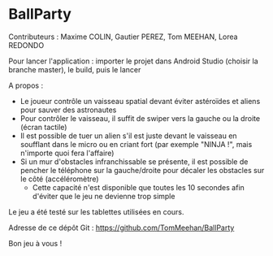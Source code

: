 # BallParty

Contributeurs : Maxime COLIN, Gautier PEREZ, Tom MEEHAN, Lorea REDONDO

Pour lancer l'application : importer le projet dans Android Studio (choisir la branche master), le build, puis le lancer

A propos :
- Le joueur contrôle un vaisseau spatial devant éviter astéroïdes et aliens pour sauver des astronautes
- Pour contrôler le vaisseau, il suffit de swiper vers la gauche ou la droite (écran tactile)
- Il est possible de tuer un alien s'il est juste devant le vaisseau en soufflant dans le micro ou en criant fort (par exemple "NINJA !", mais n'importe quoi fera l'affaire)
- Si un mur d'obstacles infranchissable se présente, il est possible de pencher le téléphone sur la gauche/droite pour décaler les obstacles sur le côté (accéléromètre)
  - Cette capacité n'est disponible que toutes les 10 secondes afin d'éviter que le jeu ne devienne trop simple

Le jeu a été testé sur les tablettes utilisées en cours.

Adresse de ce dépôt Git : https://github.com/TomMeehan/BallParty

Bon jeu à vous !
